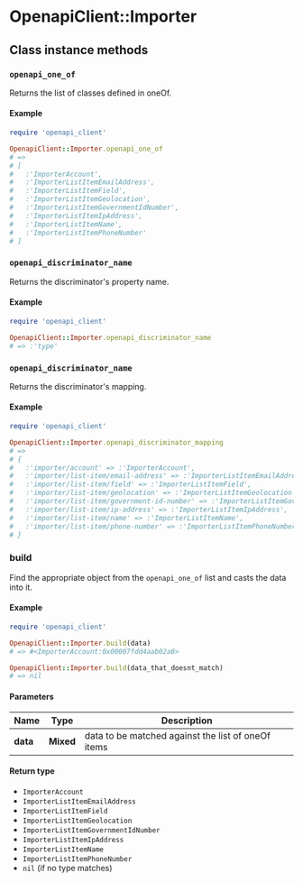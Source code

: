 # OpenapiClient::Importer

## Class instance methods

### `openapi_one_of`

Returns the list of classes defined in oneOf.

#### Example

```ruby
require 'openapi_client'

OpenapiClient::Importer.openapi_one_of
# =>
# [
#   :'ImporterAccount',
#   :'ImporterListItemEmailAddress',
#   :'ImporterListItemField',
#   :'ImporterListItemGeolocation',
#   :'ImporterListItemGovernmentIdNumber',
#   :'ImporterListItemIpAddress',
#   :'ImporterListItemName',
#   :'ImporterListItemPhoneNumber'
# ]
```

### `openapi_discriminator_name`

Returns the discriminator's property name.

#### Example

```ruby
require 'openapi_client'

OpenapiClient::Importer.openapi_discriminator_name
# => :'type'
```

### `openapi_discriminator_name`

Returns the discriminator's mapping.

#### Example

```ruby
require 'openapi_client'

OpenapiClient::Importer.openapi_discriminator_mapping
# =>
# {
#   :'importer/account' => :'ImporterAccount',
#   :'importer/list-item/email-address' => :'ImporterListItemEmailAddress',
#   :'importer/list-item/field' => :'ImporterListItemField',
#   :'importer/list-item/geolocation' => :'ImporterListItemGeolocation',
#   :'importer/list-item/government-id-number' => :'ImporterListItemGovernmentIdNumber',
#   :'importer/list-item/ip-address' => :'ImporterListItemIpAddress',
#   :'importer/list-item/name' => :'ImporterListItemName',
#   :'importer/list-item/phone-number' => :'ImporterListItemPhoneNumber'
# }
```

### build

Find the appropriate object from the `openapi_one_of` list and casts the data into it.

#### Example

```ruby
require 'openapi_client'

OpenapiClient::Importer.build(data)
# => #<ImporterAccount:0x00007fdd4aab02a0>

OpenapiClient::Importer.build(data_that_doesnt_match)
# => nil
```

#### Parameters

| Name | Type | Description |
| ---- | ---- | ----------- |
| **data** | **Mixed** | data to be matched against the list of oneOf items |

#### Return type

- `ImporterAccount`
- `ImporterListItemEmailAddress`
- `ImporterListItemField`
- `ImporterListItemGeolocation`
- `ImporterListItemGovernmentIdNumber`
- `ImporterListItemIpAddress`
- `ImporterListItemName`
- `ImporterListItemPhoneNumber`
- `nil` (if no type matches)

